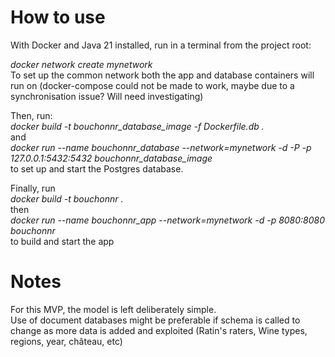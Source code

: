 # How to use
With Docker and Java 21 installed, run in a terminal from the project root:

*docker network create mynetwork* <br> To set up the common network both the app and database containers will run on (docker-compose could not be made to work, maybe due to a synchronisation issue? Will need investigating)

Then, run:  <br>*docker build -t bouchonnr_database_image -f Dockerfile.db .*<br> and<br>
*docker run --name bouchonnr_database --network=mynetwork -d -P -p 127.0.0.1:5432:5432 bouchonnr_database_image* <br>to set up and start the Postgres database.

Finally, run <br>*docker build -t bouchonnr .*<br> then <br>*docker run --name bouchonnr_app --network=mynetwork -d -p 8080:8080 bouchonnr*<br> to build and start the app

# Notes
For this MVP, the model is left deliberately simple.<br> 
Use of document databases might be preferable if schema is called to change as more data is added and exploited (Ratin's raters, Wine types, regions, year, château, etc)

